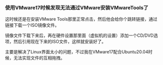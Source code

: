 ### 使用VMware17时候发现无法通过VMware安装VMwareTools了

这时候还是在安装VMware Tools那里正常点击，然后他会给你个跳转链接，通过链接下载一个ISO镜像文件。

镜像文件下载下来后，再在硬件设置那里面（虚拟机的设置）添加一个CD/DVD选项，然后引用现在下来的ISO文件，这样就安装好了。

主要是解决了Linux界面太小的问题，不过我在VMware17配合Ubuntu20.04时候，无法实现文件的互相拖拽。
